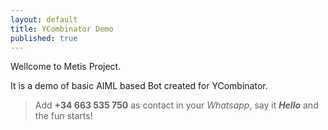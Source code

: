 ```yaml
---
layout: default
title: YCombinator Demo
published: true
---
```


Wellcome to Metis Project.

It is a demo of basic AIML based Bot created for YCombinator.

> Add **+34 663 535 750** as contact in your _Whatsapp_, say it _**Hello**_ and the fun starts!
